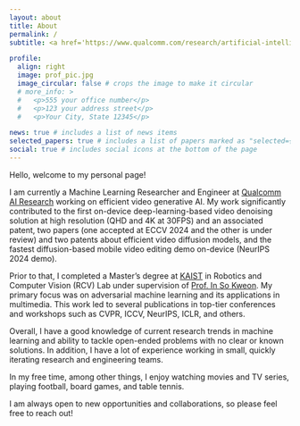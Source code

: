 ```yaml
---
layout: about
title: About
permalink: /
subtitle: <a href='https://www.qualcomm.com/research/artificial-intelligence/ai-research'>Qualcomm AI Research</a>. Amsterdam, Netherlands.

profile:
  align: right
  image: prof_pic.jpg
  image_circular: false # crops the image to make it circular
  # more_info: >
  #   <p>555 your office number</p>
  #   <p>123 your address street</p>
  #   <p>Your City, State 12345</p>

news: true # includes a list of news items
selected_papers: true # includes a list of papers marked as "selected={true}"
social: true # includes social icons at the bottom of the page
---
```


Hello, welcome to my personal page!

I am currently a Machine Learning Researcher and Engineer at [Qualcomm AI Research](https://www.qualcomm.com/research/artificial-intelligence/ai-research) working on efficient video generative AI. My work significantly contributed to the first on-device deep-learning-based video denoising solution at high resolution (QHD and 4K at 30FPS) and an associated patent, two papers (one accepted at ECCV 2024 and the other is under review) and two patents about efficient video diffusion models, and the fastest diffusion-based mobile video editing demo on-device (NeurIPS 2024 demo). 

Prior to that, I completed a Master’s degree at [KAIST](https://www.kaist.ac.kr/en/) in Robotics and Computer Vision (RCV) Lab under supervision of [Prof. In So Kweon](https://scholar.google.com/citations?user=XA8EOlEAAAAJ&hl=en). My primary focus was on adversarial machine learning and its applications in multimedia. This work led to several publications in top-tier conferences and workshops such as CVPR, ICCV, NeurIPS, ICLR, and others.

<!-- Prior to my graduate studies, I earned my Bachelor’s degree in Computer Science from [KAIST](https://www.kaist.ac.kr/en/), where I interned in several research labs and worked on projects in computer vision, multimedia, and computer graphics. In addition, I interned at a robotics company, where I contributed to the development of a robotic vision system. 
 -->
Overall, I have a good knowledge of current research trends in machine learning and ability to tackle open-ended problems with no clear or known solutions. In addition, I have a lot of experience working in small, quickly iterating research and engineering teams.

In my free time, among other things, I enjoy watching movies and TV series, playing football, board games, and table tennis.

I am always open to new opportunities and collaborations, so please feel free to reach out!

<!-- Write your biography here. Tell the world about yourself. Link to your favorite [subreddit](http://reddit.com). You can put a picture in, too. The code is already in, just name your picture `prof_pic.jpg` and put it in the `img/` folder.

Put your address / P.O. box / other info right below your picture. You can also disable any of these elements by editing `profile` property of the YAML header of your `_pages/about.md`. Edit `_bibliography/papers.bib` and Jekyll will render your [publications page](/al-folio/publications/) automatically.

Link to your social media connections, too. This theme is set up to use [Font Awesome icons](https://fontawesome.com/) and [Academicons](https://jpswalsh.github.io/academicons/), like the ones below. Add your Facebook, Twitter, LinkedIn, Google Scholar, or just disable all of them. -->